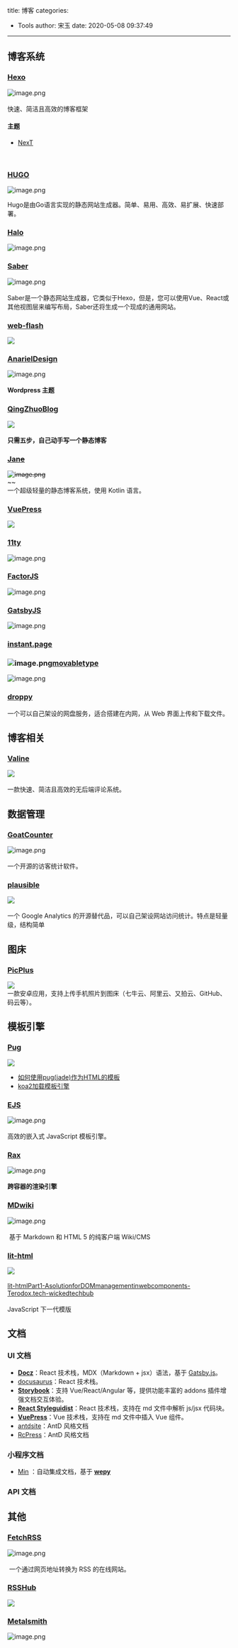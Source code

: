 title: 博客
categories:
 - Tools
author: 宋玉
date: 2020-05-08 09:37:49
---

## 博客系统

### [Hexo](https://hexo.io/zh-cn/)
![image.png](https://cdn.nlark.com/yuque/0/2020/png/394169/1583549021826-8b37ff8e-128b-47b2-93c1-7cf833e7b15e.png#align=left&display=inline&height=765&margin=%5Bobject%20Object%5D&name=image.png&originHeight=1530&originWidth=2878&size=254651&status=done&style=none&width=1439)<br />
<br />快速、简洁且高效的博客框架

#### 主题

- [NexT](http://theme-next.iissnan.com/getting-started.html)

<br />

### [HUGO](https://gohugo.io/hosting-and-deployment/hosting-on-netlify/)
![image.png](https://cdn.nlark.com/yuque/0/2020/png/394169/1583547790306-511e0a2b-ef55-47cb-a825-0c43ca379644.png#align=left&display=inline&height=761&margin=%5Bobject%20Object%5D&name=image.png&originHeight=1522&originWidth=2874&size=356597&status=done&style=none&width=1437)

Hugo是由Go语言实现的静态网站生成器。简单、易用、高效、易扩展、快速部署。

### [Halo](https://halo.run/)
![image.png](https://cdn.nlark.com/yuque/0/2020/png/394169/1583074634763-ca3744d8-1dde-47aa-9e02-c3beebbcb002.png#align=left&display=inline&height=762&margin=%5Bobject%20Object%5D&name=image.png&originHeight=1524&originWidth=2872&size=229243&status=done&style=none&width=1436)

### [Saber](https://saber.land/docs)
![image.png](https://cdn.nlark.com/yuque/0/2020/png/394169/1583067148714-00104342-1860-4ea7-959f-000cf1c190b5.png#align=left&display=inline&height=763&margin=%5Bobject%20Object%5D&name=image.png&originHeight=1526&originWidth=2866&size=311611&status=done&style=none&width=1433)<br />
<br />Saber是一个静态网站生成器，它类似于Hexo，但是，您可以使用Vue、React或其他视图层来编写布局，Saber还将生成一个现成的通用网站。

### [web-flash](http://blog.enilu.cn/web-flash/)
![](https://cdn.nlark.com/yuque/0/2020/png/394169/1583055008904-25a90d3e-39cd-4833-80f6-02d79005d176.png#align=left&display=inline&height=769&margin=%5Bobject%20Object%5D&originHeight=769&originWidth=1440&size=0&status=done&style=none&width=1440)<br />


### [AnarielDesign](https://www.anarieldesign.com/)
![image.png](https://cdn.nlark.com/yuque/0/2020/png/394169/1583074817311-2b61279c-5b37-4e73-a4d9-d0086bed4962.png#align=left&display=inline&height=763&margin=%5Bobject%20Object%5D&name=image.png&originHeight=1526&originWidth=2880&size=919448&status=done&style=none&width=1440)<br />
<br />**Wordpress 主题**

### [QingZhuoBlog](http://muxueqz.top/a-small-static-site-generator.html)
![](https://cdn.nlark.com/yuque/0/2020/png/394169/1583055008879-e1fdfb83-c0e9-453d-9d42-f8c215db257d.png#align=left&display=inline&height=769&margin=%5Bobject%20Object%5D&originHeight=769&originWidth=1440&size=0&status=done&style=none&width=1440)<br />
<br />**只需五步，自己动手写一个静态博客**

### [Jan~~e~~](https://jane.pandolia.net/)
~~![image.png](https://cdn.nlark.com/yuque/0/2020/png/394169/1583543800132-1ae3a409-9bf1-4360-862b-d21f791323cf.png#align=left&display=inline&height=765&margin=%5Bobject%20Object%5D&name=image.png&originHeight=1530&originWidth=2880&size=2152274&status=done&style=none&width=1440)~~<br />~~<br />一个超级轻量的静态博客系统，使用 Kotlin 语言。

### [VuePress](http://caibaojian.com/vuepress/guide/)
![](https://cdn.nlark.com/yuque/0/2020/png/394169/1583055009368-efebde87-8cfb-47be-941f-d8621321efbc.png#align=left&display=inline&height=769&margin=%5Bobject%20Object%5D&originHeight=769&originWidth=1440&size=0&status=done&style=none&width=1440)

### [11ty](https://www.11ty.dev/#quick-start)
![image.png](https://cdn.nlark.com/yuque/0/2020/png/394169/1583075218475-f7b4afe7-9267-432f-b05b-b67edccfcf5c.png#align=left&display=inline&height=762&margin=%5Bobject%20Object%5D&name=image.png&originHeight=1524&originWidth=2880&size=282695&status=done&style=none&width=1440)

### [FactorJS](https://factor.dev/)
![image.png](https://cdn.nlark.com/yuque/0/2020/png/394169/1583074496792-43d06094-6b8f-491c-a7db-5c3b735561ed.png#align=left&display=inline&height=766&margin=%5Bobject%20Object%5D&name=image.png&originHeight=1532&originWidth=2874&size=680822&status=done&style=none&width=1437)

### [GatsbyJS](https://www.gatsbyjs.org/docs/quick-start/)
![image.png](https://cdn.nlark.com/yuque/0/2020/png/394169/1583075293562-0dfbe70b-1966-4eee-920b-bef8b23681a5.png#align=left&display=inline&height=760&margin=%5Bobject%20Object%5D&name=image.png&originHeight=1520&originWidth=2878&size=815089&status=done&style=none&width=1439)

### [instant.page](https://instant.page/)

### ![image.png](https://cdn.nlark.com/yuque/0/2020/png/394169/1583195467496-02406c69-35b5-4205-8a83-5db71b43e14a.png#align=left&display=inline&height=767&margin=%5Bobject%20Object%5D&name=image.png&originHeight=1534&originWidth=2876&size=400782&status=done&style=none&width=1438)[movabletype](https://movabletype.org/about/)
![image.png](https://cdn.nlark.com/yuque/0/2020/png/394169/1584368218842-d6c57912-bacc-46d4-a235-840a4ec42f5a.png#align=left&display=inline&height=759&margin=%5Bobject%20Object%5D&name=image.png&originHeight=1518&originWidth=2878&size=302914&status=done&style=none&width=1439)

### [droppy](https://github.com/silverwind/droppy)
一个可以自己架设的网盘服务，适合搭建在内网，从 Web 界面上传和下载文件。

## 博客相关

### [Valine](https://valine.js.org/)
![](https://cdn.nlark.com/yuque/0/2020/png/394169/1583055008889-b6d7f0e0-d6a5-43f6-81ca-8a5f2177b645.png#align=left&display=inline&height=769&margin=%5Bobject%20Object%5D&originHeight=769&originWidth=1440&size=0&status=done&style=none&width=1440)<br />
<br />一款快速、简洁且高效的无后端评论系统。

## 数据管理

### [GoatCounter](https://www.goatcounter.com/)
![image.png](https://cdn.nlark.com/yuque/0/2020/png/394169/1583543938430-4f07e6fd-e99e-4560-8528-6b0791e6ce2b.png#align=left&display=inline&height=252&margin=%5Bobject%20Object%5D&name=image.png&originHeight=504&originWidth=800&size=207476&status=done&style=none&width=400)<br />
<br />一个开源的访客统计软件。

### [plausible](https://github.com/plausible-insights/plausible)
![](https://cdn.nlark.com/yuque/0/2020/jpeg/394169/1586489388165-dfc431f4-f422-4dad-9e55-074afa300fd6.jpeg#align=left&display=inline&height=595&margin=%5Bobject%20Object%5D&originHeight=595&originWidth=800&size=0&status=done&style=none&width=800)<br />
<br />一个 Google Analytics 的开源替代品，可以自己架设网站访问统计。特点是轻量级，结构简单

## 图床

### [PicPlus](https://www.coolapk.com/apk/name.gudong.pic)
![](https://cdn.nlark.com/yuque/0/2020/jpeg/394169/1588901852785-e73d53ee-40a8-4539-9324-cb089afd04db.jpeg#align=left&display=inline&height=700&margin=%5Bobject%20Object%5D&originHeight=700&originWidth=411&size=0&status=done&style=none&width=411)<br />一款安卓应用，支持上传手机照片到图床（七牛云、阿里云、又拍云、GitHub、码云等）。

## 模板引擎

### [Pug](https://pug.bootcss.com/api/getting-started.html)
![](https://cdn.nlark.com/yuque/0/2020/png/394169/1583055008325-a7d2e307-9a35-4175-b7a1-5d7ae2694217.png#align=left&display=inline&height=769&margin=%5Bobject%20Object%5D&originHeight=769&originWidth=1440&size=0&status=done&style=none&width=1440)<br />

- [如何使用pug(jade)作为HTML的模板](https://www.kancloud.cn/hfpp2012/webpack-tutorial/467007)
- [koa2加载模板引擎](https://chenshenhai.github.io/koa2-note/note/template/add.html)




### [EJS](https://ejs.bootcss.com/)
![image.png](https://cdn.nlark.com/yuque/0/2020/png/394169/1583559932096-c4d46801-c34a-47e7-a234-120cef4d0d70.png#align=left&display=inline&height=760&margin=%5Bobject%20Object%5D&name=image.png&originHeight=1520&originWidth=2880&size=204963&status=done&style=none&width=1440)<br />
<br />高效的嵌入式 JavaScript 模板引擎。

### [Rax](https://alibaba.github.io/rax/)
![image.png](https://cdn.nlark.com/yuque/0/2020/png/394169/1583067215852-9d7f7135-f79a-4e60-976d-e235537683fc.png#align=left&display=inline&height=760&margin=%5Bobject%20Object%5D&name=image.png&originHeight=1520&originWidth=2876&size=533181&status=done&style=none&width=1438)<br />
<br />**跨容器的渲染引擎**

### [MDwiki](http://dynalon.github.io/mdwiki/#!index.md)
![image.png](https://cdn.nlark.com/yuque/0/2020/png/394169/1583074870598-eb9afa72-24a5-429d-9118-37aac093e06d.png#align=left&display=inline&height=762&margin=%5Bobject%20Object%5D&name=image.png&originHeight=1524&originWidth=2874&size=416955&status=done&style=none&width=1437)<br />
<br /> 基于 Markdown 和 HTML 5 的纯客户端 Wiki/CMS

### [lit-html](https://lit-html.polymer-project.org/)
![](https://cdn.nlark.com/yuque/0/2020/png/394169/1583055008387-cfde456d-a912-4cd0-9640-3168213e8856.png#align=left&display=inline&height=769&margin=%5Bobject%20Object%5D&originHeight=769&originWidth=1440&size=0&status=done&style=none&width=1440)<br />
<br />[lit-htmlPart1-AsolutionforDOMmanagementinwebcomponents-Terodox.tech-wickedtechbub](https://terodox.tech/handling-web-component-markup-with-lit-html/)<br />
<br />JavaScript 下一代模版

## 文档

### UI 文档

- [**Docz**](https://www.docz.site/)：React 技术栈，MDX（Markdown + jsx）语法，基于 [Gatsby.js](https://link.zhihu.com/?target=https%3A//github.com/gatsbyjs/gatsby)。
- [docusaurus](https://docusaurus.io/)：React 技术栈。
- [**Storybook**](https://storybook.js.org/)：支持 Vue/React/Angular 等，提供功能丰富的 addons 插件增强文档交互体验。
- [**React Styleguidist**](https://react-styleguidist.js.org/)：React 技术栈，支持在 md 文件中解析 js/jsx 代码块。
- [**VuePress**](http://caibaojian.com/vuepress/guide/)：Vue 技术栈，支持在 md 文件中插入 Vue 组件。
- [antdsite](https://www.docz.site/)：AntD 风格文档
- [RcPress](https://www.yvescoding.com/rcpress/)：AntD 风格文档

### 小程序文档

- [Min](https://meili.github.io/min/index.html) ：自动集成文档，基于 **[wepy](https://tencent.github.io/wepy/)**

### API 文档

## 其他

### [FetchRSS](http://fetchrss.com/)
![image.png](https://cdn.nlark.com/yuque/0/2020/png/394169/1583543848284-80e7a04d-48ec-4035-8705-fdd98d497ccb.png#align=left&display=inline&height=764&margin=%5Bobject%20Object%5D&name=image.png&originHeight=1528&originWidth=2874&size=313018&status=done&style=none&width=1437)<br />
<br /> 一个通过网页地址转换为 RSS 的在线网站。

### [RSSHub](https://docs.rsshub.app/)
![](https://cdn.nlark.com/yuque/0/2020/png/394169/1583055008900-5c9adb62-fb06-4a86-aa0a-8e2490950f0e.png#align=left&display=inline&height=769&margin=%5Bobject%20Object%5D&originHeight=769&originWidth=1440&size=0&status=done&style=none&width=1440)<br />


### [Metalsmith](https://metalsmith.io/)
![image.png](https://cdn.nlark.com/yuque/0/2020/png/394169/1583547397487-8701b1b5-d168-453e-8063-eb33b9d71de9.png#align=left&display=inline&height=763&margin=%5Bobject%20Object%5D&name=image.png&originHeight=1526&originWidth=2876&size=1196191&status=done&style=none&width=1438)
